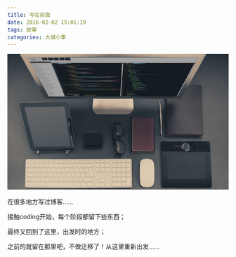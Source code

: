 ```yaml
---
title: 写在前面
date: 2016-02-02 15:01:19
tags: 故事
categories: 大城小事
---
```


 ![图片来源于池建强老师](/images/1432602686559636.jpg)

在很多地方写过博客……

接触coding开始，每个阶段都留下些东西；

最终又回到了这里，出发时的地方；

之前的就留在那里吧，不做迁移了！从这里重新出发……
<!-- more -->



